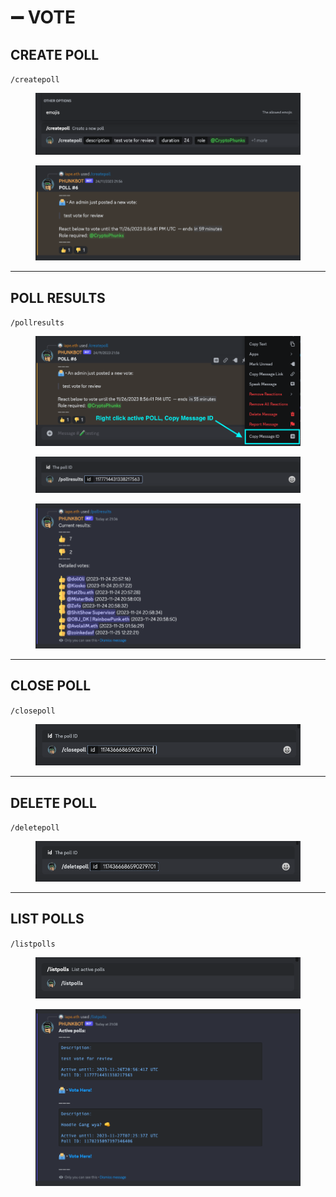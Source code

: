 # ➖ VOTE



## CREATE POLL

`/createpoll`

<figure><img src="../../.gitbook/assets/Bildschirmfoto 2023-11-26 um 21.01.11.png" alt=""><figcaption></figcaption></figure>

<figure><img src="../../.gitbook/assets/Bildschirmfoto 2023-11-26 um 20.58.19.png" alt=""><figcaption></figcaption></figure>

***

## POLL RESULTS

`/pollresults`

<figure><img src="../../.gitbook/assets/Bildschirmfoto 2023-11-26 um 21.02.38.png" alt=""><figcaption></figcaption></figure>

<figure><img src="../../.gitbook/assets/Bildschirmfoto 2023-11-26 um 21.05.24.png" alt=""><figcaption></figcaption></figure>

<figure><img src="../../.gitbook/assets/Bildschirmfoto 2023-11-26 um 21.06.48.png" alt=""><figcaption></figcaption></figure>

***

## CLOSE POLL

`/closepoll`

<figure><img src="../../.gitbook/assets/Bildschirmfoto 2023-11-15 um 16.24.28.png" alt=""><figcaption></figcaption></figure>

***

## DELETE POLL

`/deletepoll`

<figure><img src="../../.gitbook/assets/Bildschirmfoto 2023-11-15 um 16.25.01.png" alt=""><figcaption></figcaption></figure>

***

## LIST POLLS

`/listpolls`

<figure><img src="../../.gitbook/assets/Bildschirmfoto 2023-11-15 um 16.25.33.png" alt=""><figcaption></figcaption></figure>

<figure><img src="../../.gitbook/assets/Bildschirmfoto 2023-11-26 um 21.08.16.png" alt=""><figcaption></figcaption></figure>
